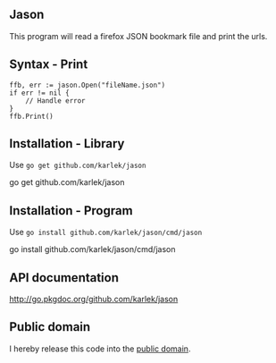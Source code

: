Jason
-----
This program will read a firefox JSON bookmark file and print the urls.

Syntax - Print
--------------

	ffb, err := jason.Open("fileName.json")
	if err != nil {
		// Handle error
	}
	ffb.Print()

Installation - Library
------------
Use `go get github.com/karlek/jason`
   
   go get github.com/karlek/jason

Installation - Program
------------
Use `go install github.com/karlek/jason/cmd/jason`
   
   go install github.com/karlek/jason/cmd/jason


API documentation
-----------------
http://go.pkgdoc.org/github.com/karlek/jason

Public domain
-------------
I hereby release this code into the [public domain](https://creativecommons.org/publicdomain/zero/1.0/).
